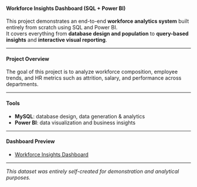 #### Workforce Insights Dashboard (SQL + Power BI)
This project demonstrates an end-to-end **workforce analytics system** built entirely from scratch using SQL and Power BI.  
It covers everything from **database design and population** to **query-based insights** and **interactive visual reporting**.

---
#### Project Overview
The goal of this project is to analyze workforce composition, employee trends, and HR metrics such as attrition, salary, and performance across departments.

---
#### Tools

- **MySQL**: database design, data generation & analytics  
- **Power BI**: data visualization and business insights  
---
#### Dashboard Preview

- [Workforce Insights Dashboard](https://drive.google.com/uc?export=view&id=1sZo9ZvgUHtMn-fSEtmIonf0grH2qUOUP)
---

*This dataset was entirely self-created for demonstration and analytical purposes.*

